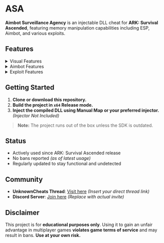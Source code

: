 # ASA

**Aimbot Surveillance Agency** is an injectable DLL cheat for **ARK: Survival Ascended**, featuring memory manipulation capabilities including ESP, Aimbot, and various exploits.

## Features

<details>
  <summary>Visual Features</summary>

- **Players**
  - Display:
    - Names
    - Tribename
    - Distance
    - Box
    - Skeleton
  - Flags:
    - Hide Team
    - Hide Self
    - Only Visible
    - Healthbar

- **Dinos**
  - Display:
    - Name
    - Level
    - Aggression
    - Taming Progress
  - Flags:
    - Only Aggressive
    - Wild Only
    - Passive Only
    - Healthbar

- **Structures**
  - Display:
    - Owner
    - Type
    - Pin Code
  - Flags:
    - Storage Only
    - Turrets Only
    - Ignore Own Tribe

- **Resources**
  - Display:
    - Metal
    - Crystal
    - Obsidian
    - Oil
  - Flags:
    - Only Rich Nodes
    - Filter Distance

- **Misc**
  - Crosshair
  - Snaplines
  - Custom Colors
  - Distance Fading

</details>

<details>
  <summary>Aimbot Features</summary>

- Targeting:
  - Players
  - Dinos
  - Tamed Creatures
- Bones:
  - Head
  - Chest
  - Spine
- Mechanics:
  - Smooth Aim
  - Adjustable FOV
  - Max Distance (default: 300m)
  - Auto Target Switch
- Flags:
  - Only Visible
  - Ignore Teammates
  - Triggerbot (Optional)
  - Aim Prediction (Experimental)

</details>

<details>
  <summary>Exploit Features</summary>

- Structure Exploits:
  - Unlimited Placement Range
  - No Line of Sight Check
  - Instant Pickup
- Player Exploits:
  - Fly/Noclip (experimental)
  - Teleport
  - Climb Anything
- Server-Side:
  - Anti-Mesh Bypass
  - Under-map Teleport
- Misc:
  - Interaction Spam
  - Inventory Cloning (if possible)

</details>

## Getting Started

1. **Clone or download this repository.**
2. **Build the project in `x64` Release mode.**
3. **Inject the compiled DLL using Manual Map or your preferred injector.**  
   *(Injector Not Included)*

> **Note:** The project runs out of the box unless the SDK is outdated.

## Status

- Actively used since ARK: Survival Ascended release  
- No bans reported *(as of latest usage)*  
- Regularly updated to stay functional and undetected  

## Community

- **UnknownCheats Thread**: [Visit here](https://www.unknowncheats.me/forum/) *(Insert your direct thread link)*
- **Discord Server**: [Join here](https://discord.gg/your-invite-code) *(Replace with actual invite)*

## Disclaimer

This project is for **educational purposes only**. Using it to gain an unfair advantage in multiplayer games **violates game terms of service** and may result in bans. **Use at your own risk.**